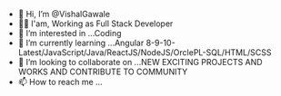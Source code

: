 - 👋 Hi, I’m @VishalGawale
- 👨‍💻 I'am, Working as Full Stack Developer
- 👀 I’m interested in ...Coding
- 🌱 I’m currently learning ...Angular 8-9-10-Latest/JavaScript/Java/ReactJS/NodeJS/OrclePL-SQL/HTML/SCSS
- 💞️ I’m looking to collaborate on ...NEW EXCITING PROJECTS AND WORKS AND CONTRIBUTE TO COMMUNITY
- 📫 How to reach me ...

<!---
VishalGawale/VishalGawale is a ✨ special ✨ repository because its `README.md` (this file) appears on your GitHub profile.
You can click the Preview link to take a look at your changes.
--->
